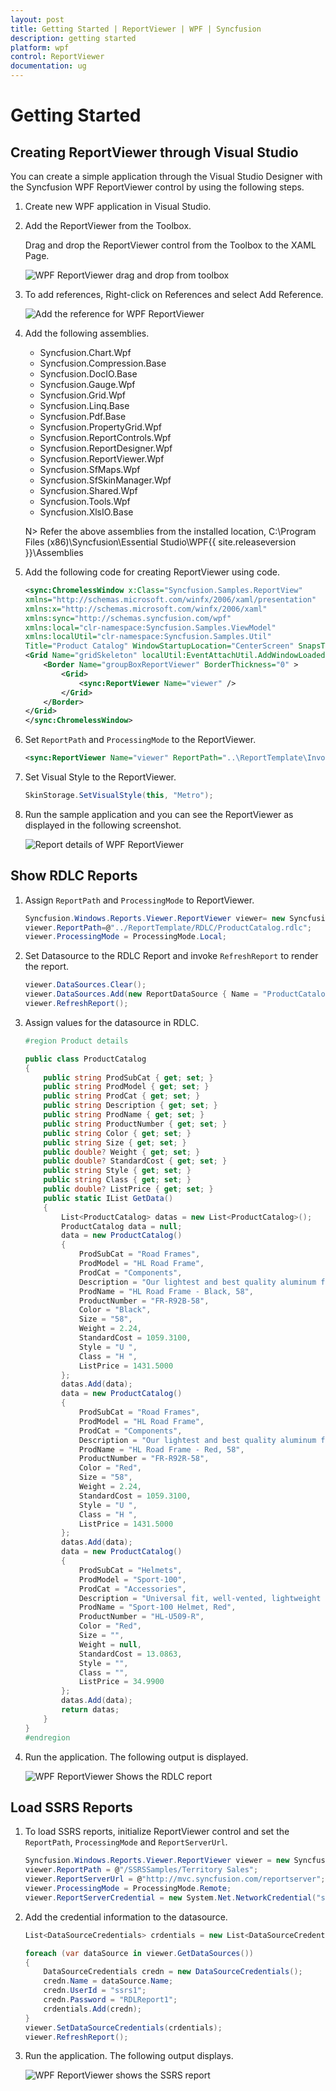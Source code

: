 ```yaml
---
layout: post
title: Getting Started | ReportViewer | WPF | Syncfusion
description: getting started
platform: wpf
control: ReportViewer
documentation: ug
---
```


# Getting Started

## Creating ReportViewer through Visual Studio

You can create a simple application through the Visual Studio Designer with the Syncfusion WPF ReportViewer control by using the following steps.

1. Create new WPF application in Visual Studio.

2. Add the ReportViewer from the Toolbox.

   Drag and drop the ReportViewer control from the Toolbox to the XAML Page.
   
   ![WPF ReportViewer drag and drop from toolbox](Getting-Started_images/Getting-Started_img1.png)
   
3. To add references, Right-click on References and select Add Reference.

   ![Add the reference for WPF ReportViewer](Getting-Started_images/Getting-Started_img2.png)
   
4. Add the following assemblies.

   * Syncfusion.Chart.Wpf
   * Syncfusion.Compression.Base
   * Syncfusion.DocIO.Base
   * Syncfusion.Gauge.Wpf
   * Syncfusion.Grid.Wpf
   * Syncfusion.Linq.Base
   * Syncfusion.Pdf.Base
   * Syncfusion.PropertyGrid.Wpf
   * Syncfusion.ReportControls.Wpf
   * Syncfusion.ReportDesigner.Wpf
   * Syncfusion.ReportViewer.Wpf
   * Syncfusion.SfMaps.Wpf
   * Syncfusion.SfSkinManager.Wpf
   * Syncfusion.Shared.Wpf
   * Syncfusion.Tools.Wpf
   * Syncfusion.XlsIO.Base
   
   N> Refer the above assemblies from the installed location, C:\Program Files (x86)\Syncfusion\Essential Studio\WPF\{{ site.releaseversion }}\Assemblies
   
5. Add the following code for creating ReportViewer using code.

   ~~~ xml
   <sync:ChromelessWindow x:Class="Syncfusion.Samples.ReportView"
   xmlns="http://schemas.microsoft.com/winfx/2006/xaml/presentation"
   xmlns:x="http://schemas.microsoft.com/winfx/2006/xaml"
   xmlns:sync="http://schemas.syncfusion.com/wpf"
   xmlns:local="clr-namespace:Syncfusion.Samples.ViewModel"
   xmlns:localUtil="clr-namespace:Syncfusion.Samples.Util"
   Title="Product Catalog" WindowStartupLocation="CenterScreen" SnapsToDevicePixels="True" WindowState="Maximized" TitleTextAlignment="Center" ShowIcon="False" UseNativeChrome="True" Icon="App.ico">
   <Grid Name="gridSkeleton" localUtil:EventAttachUtil.AddWindowLoaded="True">
       <Border Name="groupBoxReportViewer" BorderThickness="0" >            
           <Grid>
               <sync:ReportViewer Name="viewer" /> 
           </Grid>
       </Border>
   </Grid>
   </sync:ChromelessWindow> 
   ~~~
   
6. Set `ReportPath` and `ProcessingMode` to the ReportViewer.

   ~~~ xml
   <sync:ReportViewer Name="viewer" ReportPath="..\ReportTemplate\InvoiceTemplate.rdl" ProcessingMode="Remote" />
   ~~~

7. Set Visual Style to the ReportViewer.  

   ~~~ csharp
   SkinStorage.SetVisualStyle(this, "Metro");
   ~~~
   
8. Run the sample application and you can see the ReportViewer as displayed in the following screenshot.

   ![Report details of WPF ReportViewer](Getting-Started_images/Getting-Started_img3.png)
   
## Show RDLC Reports

1. Assign `ReportPath` and `ProcessingMode` to ReportViewer.

   ~~~ csharp
   Syncfusion.Windows.Reports.Viewer.ReportViewer viewer= new Syncfusion.Windows.Reports.Viewer.ReportViewer;
   viewer.ReportPath=@"../ReportTemplate/RDLC/ProductCatalog.rdlc";
   viewer.ProcessingMode = ProcessingMode.Local;
   ~~~
   
2. Set Datasource to the RDLC Report and invoke `RefreshReport` to render the report.

   ~~~ csharp
   viewer.DataSources.Clear();
   viewer.DataSources.Add(new ReportDataSource { Name = "ProductCatalog", Value = ProductCatalog.GetData() });
   viewer.RefreshReport();
   ~~~
   
3. Assign values for the datasource in RDLC.

   ~~~ csharp
   #region Product details

   public class ProductCatalog
   {
       public string ProdSubCat { get; set; }
       public string ProdModel { get; set; }
       public string ProdCat { get; set; }
       public string Description { get; set; }
       public string ProdName { get; set; }
       public string ProductNumber { get; set; }
       public string Color { get; set; }
       public string Size { get; set; }
       public double? Weight { get; set; }
       public double? StandardCost { get; set; }
       public string Style { get; set; }
       public string Class { get; set; }
       public double? ListPrice { get; set; }
       public static IList GetData()
       {
           List<ProductCatalog> datas = new List<ProductCatalog>();
           ProductCatalog data = null;
           data = new ProductCatalog()
           {
               ProdSubCat = "Road Frames",
               ProdModel = "HL Road Frame",
               ProdCat = "Components",
               Description = "Our lightest and best quality aluminum frame made from the newest alloy; it is welded and heat-treated for strength. Our innovative design results in maximum comfort and performance.",
               ProdName = "HL Road Frame - Black, 58",
               ProductNumber = "FR-R92B-58",
               Color = "Black",
               Size = "58",
               Weight = 2.24,
               StandardCost = 1059.3100,
               Style = "U ",
               Class = "H ",
               ListPrice = 1431.5000
           };
           datas.Add(data);
           data = new ProductCatalog()
           {
               ProdSubCat = "Road Frames",
               ProdModel = "HL Road Frame",
               ProdCat = "Components",
               Description = "Our lightest and best quality aluminum frame made from the newest alloy; it is welded and heat-treated for strength. Our innovative design results in maximum comfort and performance.",
               ProdName = "HL Road Frame - Red, 58",
               ProductNumber = "FR-R92R-58",
               Color = "Red",
               Size = "58",
               Weight = 2.24,
               StandardCost = 1059.3100,
               Style = "U ",
               Class = "H ",
               ListPrice = 1431.5000
           };
           datas.Add(data);
           data = new ProductCatalog()
           {
               ProdSubCat = "Helmets",
               ProdModel = "Sport-100",
               ProdCat = "Accessories",
               Description = "Universal fit, well-vented, lightweight , snap-on visor.",
               ProdName = "Sport-100 Helmet, Red",
               ProductNumber = "HL-U509-R",
               Color = "Red",
               Size = "",
               Weight = null,
               StandardCost = 13.0863,
               Style = "",
               Class = "",
               ListPrice = 34.9900
           };
		   datas.Add(data);
           return datas;
       }
   }
   #endregion
   ~~~
   
4. Run the application. The following output is displayed.

   ![WPF ReportViewer Shows the RDLC report](Getting-Started_images/Getting-Started_img4.png) 

## Load SSRS Reports

1. To load SSRS reports, initialize ReportViewer control and set the `ReportPath`, `ProcessingMode` and `ReportServerUrl`.

   ~~~ csharp
   Syncfusion.Windows.Reports.Viewer.ReportViewer viewer = new Syncfusion.Windows.Reports.Viewer.ReportViewer();
   viewer.ReportPath = @"/SSRSSamples/Territory Sales";
   viewer.ReportServerUrl = @"http://mvc.syncfusion.com/reportserver";
   viewer.ProcessingMode = ProcessingMode.Remote;
   viewer.ReportServerCredential = new System.Net.NetworkCredential("ssrs", "RDLReport1");
   ~~~
   
2. Add the credential information to the datasource.

   ~~~ csharp
   List<DataSourceCredentials> crdentials = new List<DataSourceCredentials>();

   foreach (var dataSource in viewer.GetDataSources())
   {
       DataSourceCredentials credn = new DataSourceCredentials();
       credn.Name = dataSource.Name;
       credn.UserId = "ssrs1";
       credn.Password = "RDLReport1";
       crdentials.Add(credn);
   }
   viewer.SetDataSourceCredentials(crdentials);
   viewer.RefreshReport();
   ~~~
   
3. Run the application. The following output displays.

   ![WPF ReportViewer shows the SSRS report](Getting-Started_images/Getting-Started_img5.png)